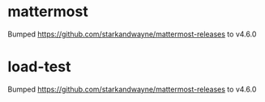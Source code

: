 
# mattermost
Bumped https://github.com/starkandwayne/mattermost-releases to v4.6.0

# load-test
Bumped https://github.com/starkandwayne/mattermost-releases to v4.6.0
